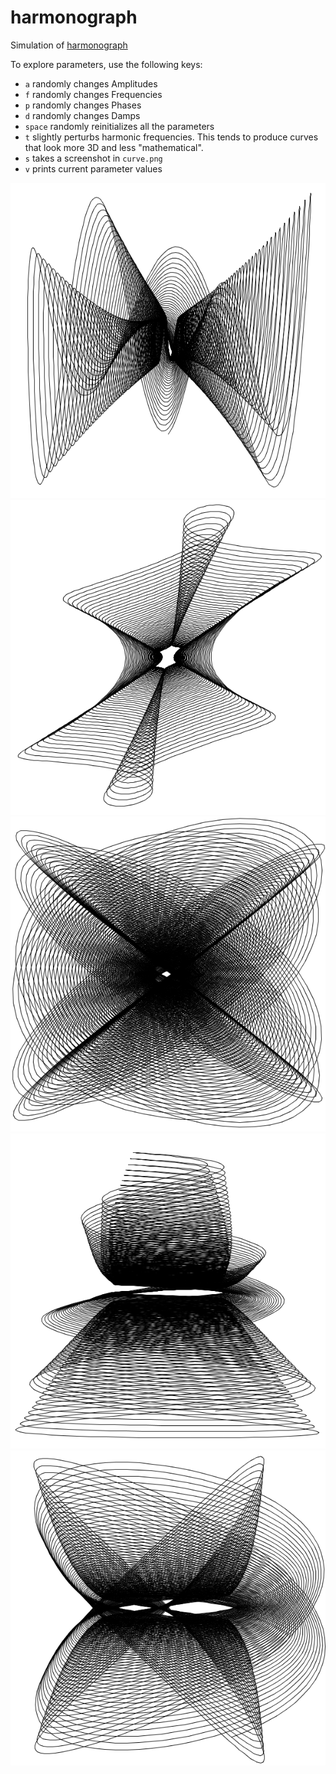 # harmonograph

Simulation of [harmonograph](https://en.wikipedia.org/wiki/Harmonograph)

To explore parameters, use the following keys:
  * `a` randomly changes Amplitudes
  * `f` randomly changes Frequencies
  * `p` randomly changes Phases
  * `d` randomly changes Damps
  * `space` randomly reinitializes all the parameters
  * `t` slightly perturbs harmonic frequencies. This tends to produce curves that look more 3D and less "mathematical".
  * `s` takes a screenshot in `curve.png`
  * `v` prints current parameter values

![curve](curve_1_2_3_5.png)
![curve](curve_1_5_5_1.png)
![curve](curve_2_6_3_5.png)
![curve](curve_5_6_2_1.png)
![curve](curve_6_4_1_3.png)
